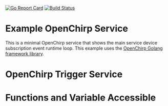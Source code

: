 [![Go Report Card](https://goreportcard.com/badge/github.com/openchirp/trigger-service)](https://goreportcard.com/report/github.com/openchirp/trigger-service)
[![Build Status](https://travis-ci.org/OpenChirp/trigger-service.svg?branch=master)](https://travis-ci.org/OpenChirp/trigger-service)

# Example OpenChirp Service
This is a minimal OpenChirp service that shows the main service device subscription event runtime loop.
This example uses the [OpenChirp Golang framework library](https://github.com/OpenChirp/framework).

# OpenChirp Trigger Service


# Functions and Variable Accessible
